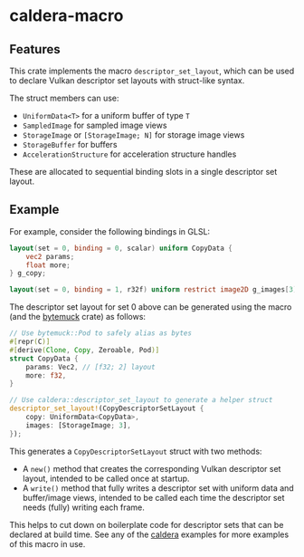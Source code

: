 # caldera-macro

## Features

This crate implements the macro `descriptor_set_layout`, which can be used to declare Vulkan descriptor set layouts with struct-like syntax.

The struct members can use:

- `UniformData<T>` for a uniform buffer of type `T`
- `SampledImage` for sampled image views
- `StorageImage` or `[StorageImage; N]` for storage image views
- `StorageBuffer` for buffers
- `AccelerationStructure` for acceleration structure handles

These are allocated to sequential binding slots in a single descriptor set layout.

## Example

For example, consider the following bindings in GLSL:

```glsl
layout(set = 0, binding = 0, scalar) uniform CopyData {
    vec2 params;
    float more;
} g_copy;

layout(set = 0, binding = 1, r32f) uniform restrict image2D g_images[3];
```

The descriptor set layout for set 0 above can be generated using the macro (and the [bytemuck](https://crates.io/crates/bytemuck) crate) as follows:

```rust
// Use bytemuck::Pod to safely alias as bytes
#[repr(C)]
#[derive(Clone, Copy, Zeroable, Pod)]
struct CopyData {
    params: Vec2, // [f32; 2] layout
    more: f32,
}

// Use caldera::descriptor_set_layout to generate a helper struct
descriptor_set_layout!(CopyDescriptorSetLayout {
    copy: UniformData<CopyData>,
    images: [StorageImage; 3],
});
```

This generates a `CopyDescriptorSetLayout` struct with two methods:

* A `new()` method that creates the corresponding Vulkan descriptor set layout, intended to be called once at startup.
* A `write()` method that fully writes a descriptor set with uniform data and buffer/image views, intended to be called each time the descriptor set needs (fully) writing each frame.

This helps to cut down on boilerplate code for descriptor sets that can be declared at build time. See any of the [caldera](https://github.com/sjb3d/caldera) examples for more examples of this macro in use.

